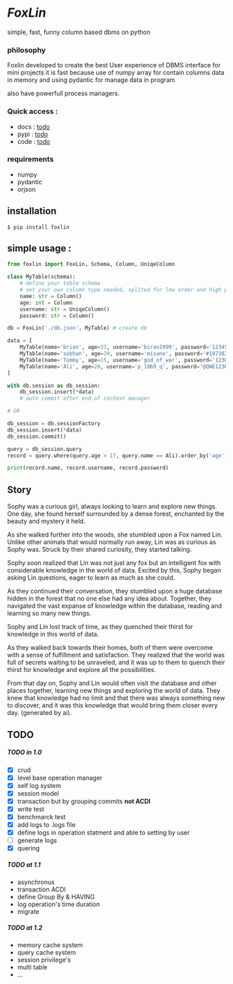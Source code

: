 # **_FoxLin_**
simple, fast, funny column based dbms on python

### philosophy
Foxlin developed to create the best User experience of DBMS interface for mini projects
it is fast because use of numpy array for contain columns data in memory
and using pydantic for manage data in program

also have powerfull process managers.

### Quick access :
 - docs : [todo]()
 - pypi : [todo]()
 - code : [todo]()


### requirements
 - numpy
 - pydantic
 - orjson

## installation
```console
$ pip install foxlin
```

## simple usage :
```Python
from foxlin import FoxLin, Schema, Column, UniqeColumn

class MyTable(schema): 
    # define your teble schema
    # set your own column type needed, splited for low order and high performance
    name: str = Column()
    age: int = Column
    username: str = UniqeColumn()
    password: str = Column()

db = FoxLin('./db.json', MyTable) # create db

data = [
    MyTable(name='brian', age=37, username='biran1999', password='123456789')
    MyTable(name='sobhan', age=20, username='misano', password='#197382645#'),
    MyTable(name='Tommy', age=15, username='god_of_war', password='123QWEasdZXC')
    MyTable(name='Ali', age=20, username='p_1969_q', password='@QWE123KFH@')
]

with db.session as db_session:
    db_session.insert(*data)
    # auto commit after end of context manager

# OR 

db_session = db.sessionFactory
db_session.insert(*data)
db_session.commit()

query = db_session.query
record = query.where(query.age > 17, query.name == Ali).order_by('age').first()

print(record.name, record.username, record.password)
```

## Story

Sophy was a curious girl, always looking to learn and explore new things. One day, she found herself surrounded by a dense forest, enchanted by the beauty and mystery it held.

As she walked further into the woods, she stumbled upon a Fox named Lin. Unlike other animals that would normally run away, Lin was as curious as Sophy was. Struck by their shared curiosity, they started talking.

Sophy soon realized that Lin was not just any fox but an intelligent fox with considerable knowledge in the world of data. Excited by this, Sophy began asking Lin questions, eager to learn as much as she could.

As they continued their conversation, they stumbled upon a huge database hidden in the forest that no one else had any idea about. Together, they navigated the vast expanse of knowledge within the database, reading and learning so many new things.

Sophy and Lin lost track of time, as they quenched their thirst for knowledge in this world of data.

As they walked back towards their homes, both of them were overcome with a sense of fulfillment and satisfaction. They realized that the world was full of secrets waiting to be unraveled, and it was up to them to quench their thirst for knowledge and explore all the possibilities.

From that day on, Sophy and Lin would often visit the database and other places together, learning new things and exploring the world of data. They knew that knowledge had no limit and that there was always something new to discover, and it was this knowledge that would bring them closer every day.
(generated by ai).

## TODO

##### TODO in 1.0
- [x] crud
- [x] level base operation manager
- [x] self log system
- [x] session model
- [x] transaction but by grouping commits **not ACDI**
- [x] write test
- [x] benchmarck test
- [x] add logs to .logs file
- [x] define logs in operation statment and able to setting by user
- [ ] generate logs
- [x] quering

##### TODO at 1.1
- asynchronus
- transaction ACDI
- define Group By & HAVING
- log operation's time duration
- migrate

##### TODO at 1.2
- memory cache system
- query cache system
- session privilege's
- multi table
- ...

